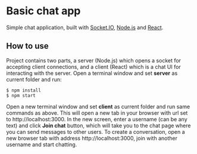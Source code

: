 # Basic chat app
Simple chat application, built with [Socket.IO](https://socket.io/), [Node.js](https://nodejs.org/) and [React](https://reactjs.org/).

## How to use
Project contains two parts, a server (Node.js) which opens a socket for accepting client connections, and a client (React) which is a chat UI for interacting with the server.
Open a terminal window and set **server** as current folder and run:

```
$ npm install
$ npm start
```

Open a new terminal window and set **client** as current folder and run same commands as above. This will open a new tab in your browser with url set to http://localhost:3000.
In the new screen, enter a username (can be any text) and click **Join chat** button, which will take you to the chat page where you can send messages to other users.
To create a conversation, open a new browser tab with address http://localhost:3000, join with another username and start chatting.

